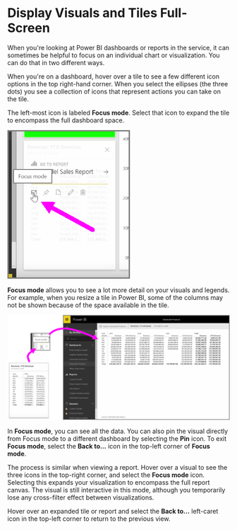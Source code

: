 <properties
   pageTitle="Display visuals and tiles full-screen"
   description="Get a big view of select report visuals and dashboard tiles"
   services="powerbi"
   documentationCenter=""
   authors="davidiseminger"
   manager="erikre"
   backup=""
   editor=""
   tags=""
   qualityFocus="no"
   qualityDate=""
   featuredVideoId="LoApjhwTse0"
   featuredVideoThumb=""
   courseDuration="4m"/>

<tags
   ms.service="powerbi"
   ms.devlang="NA"
   ms.topic="get-started-article"
   ms.tgt_pltfrm="NA"
   ms.workload="powerbi"
   ms.date="09/06/2017"
   ms.author="davidi"/>

# Display Visuals and Tiles Full-Screen

When you're looking at Power BI dashboards or reports in the service, it can sometimes be helpful to focus on an individual chart or visualization. You can do that in two different ways.

When you're on a dashboard, hover over a tile to see a few different icon options in the top right-hand corner. When you select the ellipses (the three dots) you see a collection of icons that represent actions you can take on the tile.

The left-most icon is labeled **Focus mode**. Select that icon to expand the tile to encompass the full dashboard space.

![](media/powerbi-learning-4-4b-display-visuals-tiles-fullscreen/4-4b_1.png)

**Focus mode** allows you to see a lot more detail on your visuals and legends. For example, when you resize a tile in Power BI, some of the columns may not be shown because of the space available in the tile.

![](media/powerbi-learning-4-4b-display-visuals-tiles-fullscreen/4-4b_2.png)

In **Focus mode**, you can see all the data. You can also pin the visual directly from Focus mode to a different dashboard by selecting the **Pin** icon. To exit **Focus mode**, select the **Back to...** icon in the top-left corner of **Focus mode**.

The process is similar when viewing a report. Hover over a visual to see the three icons in the top-right corner, and select the **Focus mode** icon. Selecting this expands your visualization to encompass the full report canvas. The visual is still interactive in this mode, although you temporarily lose any cross-filter effect between visualizations.

Hover over an expanded tile or report and select the **Back to...** left-caret icon in the top-left corner to return to the previous view.
